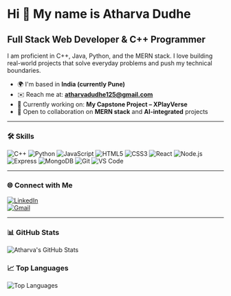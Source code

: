 # Hi 👋 My name is Atharva Dudhe  
## Full Stack Web Developer & C++ Programmer

I am proficient in C++, Java, Python, and the MERN stack. I love building real-world projects that solve everyday problems and push my technical boundaries.

- 🌍  I'm based in **India (currently Pune)**
- ✉️  Reach me at: **atharvadudhe125@gmail.com**
- 🚀  Currently working on: **My Capstone Project – XPlayVerse**
- 🤝  Open to collaboration on **MERN stack** and **AI-integrated** projects

---

### 🛠 Skills

![C++](https://img.shields.io/badge/-C++-00599C?style=flat-square&logo=c%2b%2b&logoColor=white)
![Python](https://img.shields.io/badge/-Python-3776AB?style=flat-square&logo=python&logoColor=white)
![JavaScript](https://img.shields.io/badge/-JavaScript-F7DF1E?style=flat-square&logo=javascript&logoColor=black)
![HTML5](https://img.shields.io/badge/-HTML5-E34F26?style=flat-square&logo=html5&logoColor=white)
![CSS3](https://img.shields.io/badge/-CSS3-1572B6?style=flat-square&logo=css3)
![React](https://img.shields.io/badge/-React-61DAFB?style=flat-square&logo=react&logoColor=black)
![Node.js](https://img.shields.io/badge/-Node.js-339933?style=flat-square&logo=node.js&logoColor=white)
![Express](https://img.shields.io/badge/-Express-000000?style=flat-square&logo=express&logoColor=white)
![MongoDB](https://img.shields.io/badge/-MongoDB-47A248?style=flat-square&logo=mongodb&logoColor=white)
![Git](https://img.shields.io/badge/-Git-F05032?style=flat-square&logo=git&logoColor=white)
![VS Code](https://img.shields.io/badge/-VSCode-007ACC?style=flat-square&logo=visual-studio-code&logoColor=white)

---

### 🌐 Connect with Me

[![LinkedIn](https://img.shields.io/badge/-LinkedIn-blue?style=flat-square&logo=linkedin)](https://www.linkedin.com/in/atharvadudhe)  
[![Gmail](https://img.shields.io/badge/-Gmail-D14836?style=flat-square&logo=gmail&logoColor=white)](mailto:atharvadudhe125@gmail.com)

---

### 📊 GitHub Stats

![Atharva's GitHub Stats](https://github-readme-stats.vercel.app/api?username=atharvadudhe&show_icons=true&theme=radical)

### 📈 Top Languages

![Top Languages](https://github-readme-stats.vercel.app/api/top-langs/?username=atharvadudhe&layout=compact&theme=radical)
